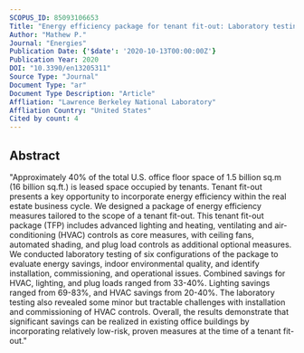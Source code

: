 ```yaml
---
SCOPUS_ID: 85093106653
Title: "Energy efficiency package for tenant fit-out: Laboratory testing and validation of energy savings and indoor environmental quality"
Author: "Mathew P."
Journal: "Energies"
Publication Date: {'$date': '2020-10-13T00:00:00Z'}
Publication Year: 2020
DOI: "10.3390/en13205311"
Source Type: "Journal"
Document Type: "ar"
Document Type Description: "Article"
Affliation: "Lawrence Berkeley National Laboratory"
Affliation Country: "United States"
Cited by count: 4
---
```


## Abstract
"Approximately 40% of the total U.S. office floor space of 1.5 billion sq.m (16 billion sq.ft.) is leased space occupied by tenants. Tenant fit-out presents a key opportunity to incorporate energy efficiency within the real estate business cycle. We designed a package of energy efficiency measures tailored to the scope of a tenant fit-out. This tenant fit-out package (TFP) includes advanced lighting and heating, ventilating and air-conditioning (HVAC) controls as core measures, with ceiling fans, automated shading, and plug load controls as additional optional measures. We conducted laboratory testing of six configurations of the package to evaluate energy savings, indoor environmental quality, and identify installation, commissioning, and operational issues. Combined savings for HVAC, lighting, and plug loads ranged from 33-40%. Lighting savings ranged from 69-83%, and HVAC savings from 20-40%. The laboratory testing also revealed some minor but tractable challenges with installation and commissioning of HVAC controls. Overall, the results demonstrate that significant savings can be realized in existing office buildings by incorporating relatively low-risk, proven measures at the time of a tenant fit-out."
